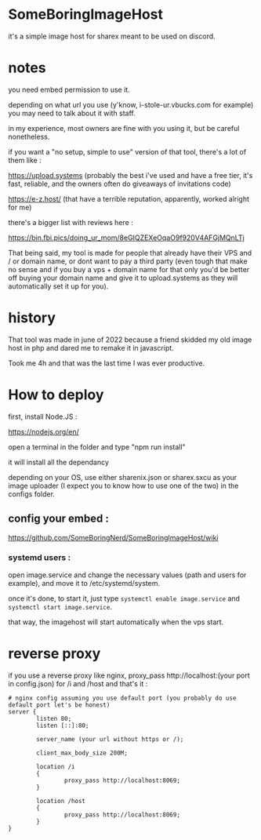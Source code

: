 # SomeBoringImageHost

it's a simple image host for sharex meant to be used on discord.

# notes

you need embed permission to use it.

depending on what url you use (y'know, i-stole-ur.vbucks.com for example) you may need to talk about it with staff.

in my experience, most owners are fine with you using it, but be careful nonetheless.

if you want a "no setup, simple to use" version of that tool, there's a lot of them like :

https://upload.systems (probably the best i've used and have a free tier, it's fast, reliable, and the owners often do giveaways of invitations code)

https://e-z.host/ (that have a terrible reputation, apparently, worked alright for me)

there's a bigger list with reviews here : 

https://bin.fbi.pics/doing_ur_mom/8eGIQZEXeOqaO9f920V4AFGjMQnLTj

That being said, my tool is made for people that already have their VPS and / or domain name, or dont want to pay a third party (even tough that make no sense and if you buy a vps + domain name for that only you'd be better off buying your domain name and give it to upload.systems as they will automatically set it up for you). 

# history 

That tool was made in june of 2022 because a friend skidded my old image host in php and dared me to remake it in javascript.

Took me 4h and that was the last time I was ever productive.

# How to deploy

first, install Node.JS :

https://nodejs.org/en/

open a terminal in the folder and type "npm run install"

it will install all the dependancy

depending on your OS, use either sharenix.json or sharex.sxcu as your image uploader (I expect you to know how to use one of the two) in the configs folder.

## config your embed : 

https://github.com/SomeBoringNerd/SomeBoringImageHost/wiki

### systemd users : 
open image.service and change the necessary values (path and users for example), and move it to /etc/systemd/system.

once it's done, to start it, just type `systemctl enable image.service`  and `systemctl start image.service`.

that way, the imagehost will start automatically when the vps start.

# reverse proxy

if you use a reverse proxy like nginx, proxy_pass http://localhost:(your port in config.json) for /i and /host and that's it :

```
# nginx config assuming you use default port (you probably do use default port let's be honest)
server {
        listen 80;
        listen [::]:80;                 

        server_name (your url without https or /);
        
        client_max_body_size 200M;

        location /i
        {
                proxy_pass http://localhost:8069;
        }
        
        location /host
        {
                proxy_pass http://localhost:8069;
        }
}

```

